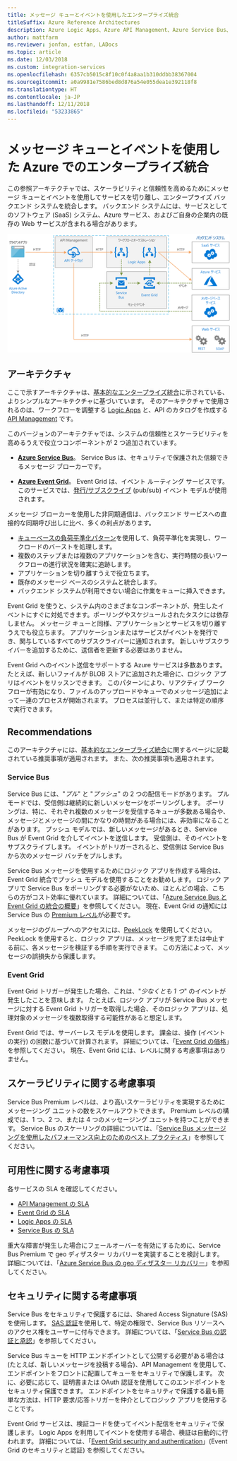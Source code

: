 ```yaml
---
title: メッセージ キューとイベントを使用したエンタープライズ統合
titleSuffix: Azure Reference Architectures
description: Azure Logic Apps、Azure API Management、Azure Service Bus、および Azure Event Grid を使用してエンタープライズ統合パターンを実装するための推奨アーキテクチャ。
author: mattfarm
ms.reviewer: jonfan, estfan, LADocs
ms.topic: article
ms.date: 12/03/2018
ms.custom: integration-services
ms.openlocfilehash: 6357cb5015c8f10c0f4a8aa1b310ddbb38367004
ms.sourcegitcommit: a0a9981e7586bed8d876a54e055dea1e392118f8
ms.translationtype: HT
ms.contentlocale: ja-JP
ms.lasthandoff: 12/11/2018
ms.locfileid: "53233865"
---
```

# <a name="enterprise-integration-on-azure-using-message-queues-and-events"></a>メッセージ キューとイベントを使用した Azure でのエンタープライズ統合

この参照アーキテクチャでは、スケーラビリティと信頼性を高めるためにメッセージ キューとイベントを使用してサービスを切り離し、エンタープライズ バックエンド システムを統合します。 バックエンド システムには、サービスとしてのソフトウェア (SaaS) システム、Azure サービス、およびご自身の企業内の既存の Web サービスが含まれる場合があります。

![キューとイベントを使用したエンタープライズ統合の参照アーキテクチャ](./_images/enterprise-integration-queues-events.png)

## <a name="architecture"></a>アーキテクチャ

ここで示すアーキテクチャは、[基本的なエンタープライズ統合][basic-enterprise-integration]に示されている、よりシンプルなアーキテクチャに基づいています。 そのアーキテクチャで使用されるのは、ワークフローを調整する [Logic Apps][logic-apps] と、API のカタログを作成する [API Management][apim] です。

このバージョンのアーキテクチャでは、システムの信頼性とスケーラビリティを高めるうえで役立つコンポーネントが 2 つ追加されています。

- **[Azure Service Bus][service-bus]**。 Service Bus は、セキュリティで保護された信頼できるメッセージ ブローカーです。

- **[Azure Event Grid][event-grid]**。 Event Grid は、イベント ルーティング サービスです。 このサービスでは、[発行/サブスクライブ](../../patterns/publisher-subscriber.md) (pub/sub) イベント モデルが使用されます。

メッセージ ブローカーを使用した非同期通信は、バックエンド サービスへの直接的な同期呼び出しに比べ、多くの利点があります。

- [キューベースの負荷平準化パターン](../../patterns/queue-based-load-leveling.md)を使用して、負荷平準化を実現し、ワークロードのバーストを処理します。
- 複数のステップまたは複数のアプリケーションを含む、実行時間の長いワークフローの進行状況を確実に追跡します。
- アプリケーションを切り離すうえで役立ちます。
- 既存のメッセージ ベースのシステムと統合します。
- バックエンド システムが利用できない場合に作業をキューに挿入できます。

Event Grid を使うと、システム内のさまざまなコンポーネントが、発生したイベントにすぐに対処できます。ポーリングやスケジュールされたタスクには依存しません。 メッセージ キューと同様、アプリケーションとサービスを切り離すうえでも役立ちます。 アプリケーションまたはサービスがイベントを発行でき、関与しているすべてのサブスクライバーに通知されます。 新しいサブスクライバーを追加するために、送信者を更新する必要はありません。

Event Grid へのイベント送信をサポートする Azure サービスは多数あります。 たとえば、新しいファイルが BLOB ストアに追加された場合に、ロジック アプリはイベントをリッスンできます。 このパターンにより、リアクティブ ワークフローが有効になり、ファイルのアップロードやキューでのメッセージ追加によって一連のプロセスが開始されます。 プロセスは並行して、または特定の順序で実行できます。

## <a name="recommendations"></a>Recommendations

このアーキテクチャには、[基本的なエンタープライズ統合][basic-enterprise-integration]に関するページに記載されている推奨事項が適用されます。 また、次の推奨事項も適用されます。

### <a name="service-bus"></a>Service Bus

Service Bus には、"*プル*" と "*プッシュ*" の 2 つの配信モードがあります。 プル モードでは、受信側は継続的に新しいメッセージをポーリングします。 ポーリングは、特に、それぞれ複数のメッセージを受信するキューが多数ある場合や、メッセージとメッセージの間にかなりの時間がある場合には、非効率になることがあります。 プッシュ モデルでは、新しいメッセージがあるとき、Service Bus が Event Grid を介してイベントを送信します。 受信側は、そのイベントをサブスクライブします。 イベントがトリガーされると、受信側は Service Bus から次のメッセージ バッチをプルします。

Service Bus メッセージを使用するためにロジック アプリを作成する場合は、Event Grid 統合でプッシュ モデルを使用することをお勧めします。 ロジック アプリで Service Bus をポーリングする必要がないため、ほとんどの場合、こちらの方がコスト効率に優れています。 詳細については、「[Azure Service Bus と Event Grid の統合の概要](/azure/service-bus-messaging/service-bus-to-event-grid-integration-concept)」を参照してください。 現在、Event Grid の通知には Service Bus の [Premium レベル](https://azure.microsoft.com/pricing/details/service-bus/)が必要です。

メッセージのグループへのアクセスには、[PeekLock](/azure/service-bus-messaging/service-bus-messaging-overview#queues) を使用してください。 PeekLock を使用すると、ロジック アプリは、メッセージを完了または中止する前に、各メッセージを検証する手順を実行できます。 この方法によって、メッセージの誤損失から保護します。

### <a name="event-grid"></a>Event Grid

Event Grid トリガーが発生した場合、これは、"*少なくとも 1 つ*" のイベントが発生したことを意味します。 たとえば、ロジック アプリが Service Bus メッセージに対する Event Grid トリガーを取得した場合、そのロジック アプリは、処理対象のメッセージを複数取得する可能性があると想定します。

Event Grid では、サーバーレス モデルを使用します。 課金は、操作 (イベントの実行) の回数に基づいて計算されます。 詳細については、「[Event Grid の価格](https://azure.microsoft.com/pricing/details/event-grid/)」を参照してください。 現在、Event Grid には、レベルに関する考慮事項はありません。

## <a name="scalability-considerations"></a>スケーラビリティに関する考慮事項

Service Bus Premium レベルは、より高いスケーラビリティを実現するためにメッセージング ユニットの数をスケールアウトできます。 Premium レベルの構成では、1 つ、2 つ、または 4 つのメッセージング ユニットを持つことができます。 Service Bus のスケーリングの詳細については、「[Service Bus メッセージングを使用したパフォーマンス向上のためのベスト プラクティス](/azure/service-bus-messaging/service-bus-performance-improvements)」を参照してください。

## <a name="availability-considerations"></a>可用性に関する考慮事項

各サービスの SLA を確認してください。

- [API Management の SLA][apim-sla]
- [Event Grid の SLA][event-grid-sla]
- [Logic Apps の SLA][logic-apps-sla]
- [Service Bus の SLA][sb-sla]

重大な障害が発生した場合にフェールオーバーを有効にするために、Service Bus Premium で geo ディザスター リカバリーを実装することを検討します。 詳細については、「[Azure Service Bus の geo ディザスター リカバリー](/azure/service-bus-messaging/service-bus-geo-dr)」を参照してください。

## <a name="security-considerations"></a>セキュリティに関する考慮事項

Service Bus をセキュリティで保護するには、Shared Access Signature (SAS) を使用します。 [SAS 認証](/azure/service-bus-messaging/service-bus-sas)を使用して、特定の権限で、Service Bus リソースへのアクセス権をユーザーに付与できます。 詳細については、「[Service Bus の認証と承認](/azure/service-bus-messaging/service-bus-authentication-and-authorization)」を参照してください。

Service Bus キューを HTTP エンドポイントとして公開する必要がある場合は (たとえば、新しいメッセージを投稿する場合)、API Management を使用して、エンドポイントをフロントに配置してキューをセキュリティで保護します。 次に、必要に応じて、証明書または OAuth 認証を使用してこのエンドポイントをセキュリティ保護できます。 エンドポイントをセキュリティで保護する最も簡単な方法は、HTTP 要求/応答トリガーを仲介としてロジック アプリを使用することです。

Event Grid サービスは、検証コードを使ってイベント配信をセキュリティで保護します。 Logic Apps を利用してイベントを使用する場合、検証は自動的に行われます。 詳細については、「[Event Grid security and authentication](/azure/event-grid/security-authentication)」(Event Grid のセキュリティと認証) を参照してください。

[apim]: /azure/api-management
[apim-sla]: https://azure.microsoft.com/support/legal/sla/api-management/
[event-grid]: /azure/event-grid/
[event-grid-sla]: https://azure.microsoft.com/support/legal/sla/event-grid
[logic-apps]: /azure/logic-apps/logic-apps-overview
[logic-apps-sla]: https://azure.microsoft.com/support/legal/sla/logic-apps
[sb-sla]: https://azure.microsoft.com/support/legal/sla/service-bus/
[service-bus]: /azure/service-bus-messaging/
[basic-enterprise-integration]: ./basic-enterprise-integration.md
